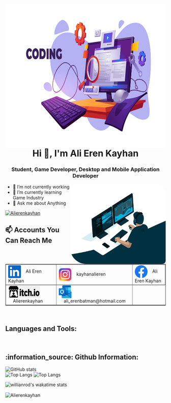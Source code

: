 <p><img align="left" src="image1.png" alt="Alierenkayhan" width ="1100" height = "450" border-radius=" 5px 30px 10px 50px" /></p>
 

<h1 align = "center" >Hi 👋, I'm Ali Eren Kayhan </h1>
<h3 align = "center" > Student, Game Developer, Desktop and Mobile Application Developer </h3>

<p><img align="right" src="gip.gif" alt="Alierenkayhan" width ="300" height = "250" style="border-radius: 5px 30px 10px 50px" /></p>

- 🔭 I’m not currently working   
- 🌱 I’m currently learning Game Industry
- 💬 Ask me about Anything
<p> </p>

<p align="left"> 
  <a href="https://github.com/ryo-ma/github-profile-trophy">
  <img src="https://github-profile-trophy.vercel.app/?username=Alierenkayhan" alt="Alierenkayhan" width ="510" height = "200" /></a> 
</p>

<h2 align = "left">📫 Accounts You Can Reach Me</h2>


<table border= "none">
  <tr>
    <td><img align="center" src="linkedin.png"  height="40" width="40" />&nbsp;&nbsp;&nbsp;&nbsp;Ali Eren Kayhan</td>
    <td><img align="center" src="instagram.png"  height="40" width="40" />&nbsp;&nbsp;&nbsp;&nbsp;kayhanalieren</td>
    <td><img align="center" src="facebook.png"  height="40" width="40" />&nbsp;&nbsp;&nbsp;&nbsp;Ali Eren Kayhan</td>
  </tr>
  <tr>
    <td><img align="center" src="Itch.io_logo.png"  height="40" width="100" />&nbsp;&nbsp;&nbsp;&nbsp;Alierenkayhan</td>
    <td><img align="center" src="outlook.png"  height="40" width="40" />&nbsp;&nbsp;&nbsp;&nbsp;ali_erenbatman@hotmail.com</td>
  </tr>
</table>


<br>
  

<h2 align="left">Languages and Tools:</h2>

<br>

<h2 align="left">:information_source:	Github Information:</h2> 

![GitHub stats](https://github-readme-stats.vercel.app/api?username=Alierenkayhan)
<br>
![Top Langs](https://github-readme-stats.vercel.app/api/top-langs/?username=Alierenkayhan)
![Top Langs](https://github-readme-stats.vercel.app/api/top-langs/?username=Alierenkayhan&layout=compact)

![willianrod's wakatime stats](https://github-readme-stats.vercel.app/api/wakatime?username=willianrod)


<p ><img align="center" src="https://github-readme-streak-stats.herokuapp.com/?user=Alierenkayhan&" alt="Alierenkayhan"  /></p>


 
